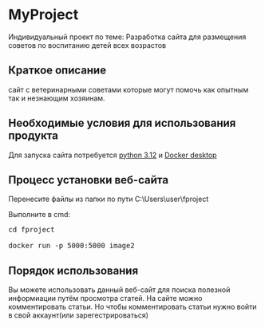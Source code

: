 # MyProject
 Индивидуальный проект по теме: Разработка сайта для размещения советов по воспитанию детей всех возрастов

<h2>Краткое описание</h2>
сайт с ветеринарными советами которые могут помочь как опытным так и незнающим хозяинам.

 <h2>Необходимые условия для использования продукта</h2>
 Для запуска сайта потребуется <a href="https://www.python.org/downloads/">python 3.12</a> и <a href="https://www.docker.com/products/docker-desktop/">Docker desktop</a>

<h2>Процесс установки веб-сайта</h2>
Перенесите файлы из папки по пути C:\Users\user\fproject

Выполните в cmd:
<pre>cd fproject

docker run -p 5000:5000 image2</pre>

<h2>Порядок использования</h2>
Вы можете использовать данный веб-сайт для поиска полезной информиации путём просмотра статей.
На сайте можно комментировать статьи. Но чтобы комментировать статьи нужно войти в свой аккаунт(или зарегестрироваться)